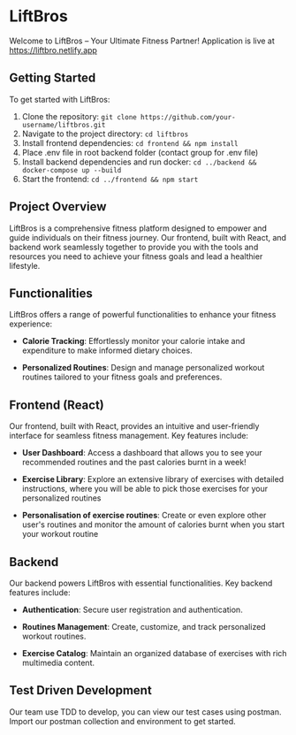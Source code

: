 # LiftBros

Welcome to LiftBros – Your Ultimate Fitness Partner!
Application is live at https://liftbro.netlify.app

## Getting Started

To get started with LiftBros:

1. Clone the repository: `git clone https://github.com/your-username/liftbros.git`
2. Navigate to the project directory: `cd liftbros`
3. Install frontend dependencies: `cd frontend && npm install`
4. Place .env file in root backend folder (contact group for .env file)
5. Install backend dependencies and run docker: `cd ../backend && docker-compose up --build`
6. Start the frontend: `cd ../frontend && npm start`

## Project Overview

LiftBros is a comprehensive fitness platform designed to empower and guide individuals on their fitness journey. Our frontend, built with React, and backend work seamlessly together to provide you with the tools and resources you need to achieve your fitness goals and lead a healthier lifestyle.

## Functionalities

LiftBros offers a range of powerful functionalities to enhance your fitness experience:

- **Calorie Tracking**: Effortlessly monitor your calorie intake and expenditure to make informed dietary choices.

- **Personalized Routines**: Design and manage personalized workout routines tailored to your fitness goals and preferences.

## Frontend (React)

Our frontend, built with React, provides an intuitive and user-friendly interface for seamless fitness management. Key features include:

- **User Dashboard**: Access a dashboard that allows you to see your recommended routines and the past calories burnt in a week!

- **Exercise Library**: Explore an extensive library of exercises with detailed instructions, where you will be able to pick those exercises for your personalized routines

- **Personalisation of exercise routines**: Create or even explore other user's routines and monitor the amount of calories burnt when you start your workout routine

## Backend

Our backend powers LiftBros with essential functionalities. Key backend features include:

- **Authentication**: Secure user registration and authentication.

- **Routines Management**: Create, customize, and track personalized workout routines.

- **Exercise Catalog**: Maintain an organized database of exercises with rich multimedia content.

## Test Driven Development

Our team use TDD to develop, you can view our test cases using postman. Import our postman collection and environment to get started.



